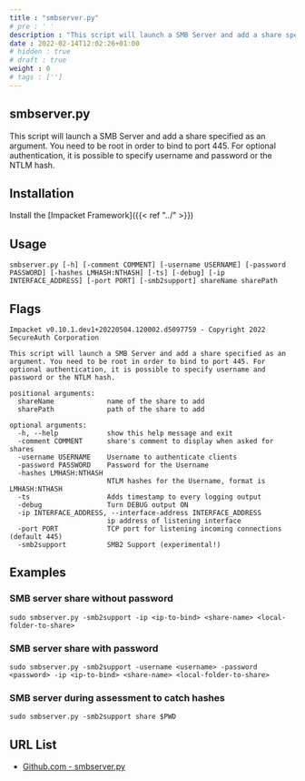 ```yaml
---
title : "smbserver.py"
# pre : ' '
description : "This script will launch a SMB Server and add a share specified as an argument. You need to be root in order to bind to port 445. For optional authentication, it is possible to specify username and password or the NTLM hash."
date : 2022-02-14T12:02:26+01:00
# hidden : true
# draft : true
weight : 0
# tags : ['']
---
```


## smbserver.py

This script will launch a SMB Server and add a share specified as an argument. You need to be root in order to bind to port 445. For optional authentication, it is possible to specify username and password or the NTLM hash.

## Installation

Install the [Impacket Framework]({{< ref "../" >}})

## Usage

```plain
smbserver.py [-h] [-comment COMMENT] [-username USERNAME] [-password PASSWORD] [-hashes LMHASH:NTHASH] [-ts] [-debug] [-ip INTERFACE_ADDRESS] [-port PORT] [-smb2support] shareName sharePath
```

## Flags

```plain
Impacket v0.10.1.dev1+20220504.120002.d5097759 - Copyright 2022 SecureAuth Corporation

This script will launch a SMB Server and add a share specified as an argument. You need to be root in order to bind to port 445. For optional authentication, it is possible to specify username and password or the NTLM hash. 

positional arguments:
  shareName             name of the share to add
  sharePath             path of the share to add

optional arguments:
  -h, --help            show this help message and exit
  -comment COMMENT      share's comment to display when asked for shares
  -username USERNAME    Username to authenticate clients
  -password PASSWORD    Password for the Username
  -hashes LMHASH:NTHASH
                        NTLM hashes for the Username, format is LMHASH:NTHASH
  -ts                   Adds timestamp to every logging output
  -debug                Turn DEBUG output ON
  -ip INTERFACE_ADDRESS, --interface-address INTERFACE_ADDRESS
                        ip address of listening interface
  -port PORT            TCP port for listening incoming connections (default 445)
  -smb2support          SMB2 Support (experimental!)
```

## Examples

### SMB server share without password

```plain
sudo smbserver.py -smb2support -ip <ip-to-bind> <share-name> <local-folder-to-share>
```

### SMB server share with password

```plain
sudo smbserver.py -smb2support -username <username> -password <password> -ip <ip-to-bind> <share-name> <local-folder-to-share>
```

### SMB server during assessment to catch hashes

```plain
sudo smbserver.py -smb2support share $PWD
```

## URL List

* [Github.com - smbserver.py](https://github.com/fortra/impacket/blob/master/examples/smbserver.py)
